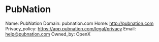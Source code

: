 
# PubNation

Name: PubNation
Domain: pubnation.com
Home: http://pubnation.com
Privacy_policy: https://app.pubnation.com/legal/privacy
Email: help@pubnation.com
Owned_by: OpenX
